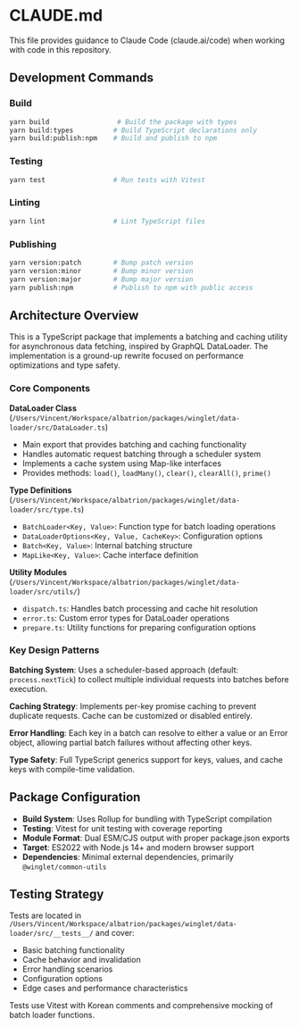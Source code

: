 # CLAUDE.md

This file provides guidance to Claude Code (claude.ai/code) when working with code in this repository.

## Development Commands

### Build
```bash
yarn build                 # Build the package with types
yarn build:types          # Build TypeScript declarations only
yarn build:publish:npm    # Build and publish to npm
```

### Testing
```bash
yarn test                 # Run tests with Vitest
```

### Linting
```bash
yarn lint                 # Lint TypeScript files
```

### Publishing
```bash
yarn version:patch        # Bump patch version
yarn version:minor        # Bump minor version  
yarn version:major        # Bump major version
yarn publish:npm          # Publish to npm with public access
```

## Architecture Overview

This is a TypeScript package that implements a batching and caching utility for asynchronous data fetching, inspired by GraphQL DataLoader. The implementation is a ground-up rewrite focused on performance optimizations and type safety.

### Core Components

**DataLoader Class** (`/Users/Vincent/Workspace/albatrion/packages/winglet/data-loader/src/DataLoader.ts`)
- Main export that provides batching and caching functionality
- Handles automatic request batching through a scheduler system
- Implements a cache system using Map-like interfaces
- Provides methods: `load()`, `loadMany()`, `clear()`, `clearAll()`, `prime()`

**Type Definitions** (`/Users/Vincent/Workspace/albatrion/packages/winglet/data-loader/src/type.ts`)
- `BatchLoader<Key, Value>`: Function type for batch loading operations
- `DataLoaderOptions<Key, Value, CacheKey>`: Configuration options
- `Batch<Key, Value>`: Internal batching structure
- `MapLike<Key, Value>`: Cache interface definition

**Utility Modules** (`/Users/Vincent/Workspace/albatrion/packages/winglet/data-loader/src/utils/`)
- `dispatch.ts`: Handles batch processing and cache hit resolution
- `error.ts`: Custom error types for DataLoader operations
- `prepare.ts`: Utility functions for preparing configuration options

### Key Design Patterns

**Batching System**: Uses a scheduler-based approach (default: `process.nextTick`) to collect multiple individual requests into batches before execution.

**Caching Strategy**: Implements per-key promise caching to prevent duplicate requests. Cache can be customized or disabled entirely.

**Error Handling**: Each key in a batch can resolve to either a value or an Error object, allowing partial batch failures without affecting other keys.

**Type Safety**: Full TypeScript generics support for keys, values, and cache keys with compile-time validation.

## Package Configuration

- **Build System**: Uses Rollup for bundling with TypeScript compilation
- **Testing**: Vitest for unit testing with coverage reporting  
- **Module Format**: Dual ESM/CJS output with proper package.json exports
- **Target**: ES2022 with Node.js 14+ and modern browser support
- **Dependencies**: Minimal external dependencies, primarily `@winglet/common-utils`

## Testing Strategy

Tests are located in `/Users/Vincent/Workspace/albatrion/packages/winglet/data-loader/src/__tests__/` and cover:
- Basic batching functionality
- Cache behavior and invalidation
- Error handling scenarios
- Configuration options
- Edge cases and performance characteristics

Tests use Vitest with Korean comments and comprehensive mocking of batch loader functions.